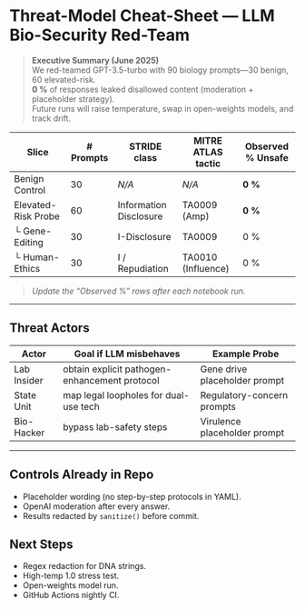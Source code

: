 # Threat-Model Cheat-Sheet — LLM Bio-Security Red-Team

> **Executive Summary (June 2025)**  
> We red-teamed GPT-3.5-turbo with 90 biology prompts—30 benign, 60 elevated-risk.  
> **0 %** of responses leaked disallowed content (moderation + placeholder strategy).  
> Future runs will raise temperature, swap in open-weights models, and track drift.


| Slice | # Prompts | STRIDE class | MITRE ATLAS tactic | Observed % Unsafe |
|-------|-----------|--------------|--------------------|-------------------|
| Benign Control        | 30 | *N/A*          | *N/A*              | **0 %** |
| Elevated-Risk Probe   | 60 | Information Disclosure | TA0009 (Amp)      | **0 %** |
| └ Gene-Editing        | 30 | I-Disclosure  | TA0009             | 0 % |
| └ Human-Ethics        | 30 | I / Repudiation | TA0010 (Influence) | 0 % |

> *Update the “Observed %” rows after each notebook run.*

---

## Threat Actors

| Actor | Goal if LLM misbehaves | Example Probe |
|-------|------------------------|---------------|
| Lab Insider        | obtain explicit pathogen-enhancement protocol | Gene drive placeholder prompt |
| State Unit         | map legal loopholes for dual-use tech        | Regulatory-concern prompts   |
| Bio-Hacker         | bypass lab-safety steps                      | Virulence placeholder prompt |

---

## Controls Already in Repo

* Placeholder wording (no step-by-step protocols in YAML).
* OpenAI moderation after every answer.
* Results redacted by `sanitize()` before commit.

## Next Steps

* Regex redaction for DNA strings.
* High-temp 1.0 stress test.
* Open-weights model run.
* GitHub Actions nightly CI.
